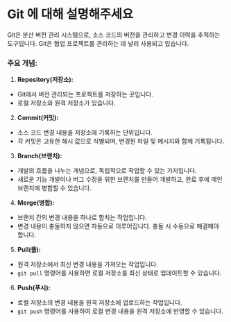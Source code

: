 # Git 에 대해 설명해주세요

Git은 분산 버전 관리 시스템으로, 소스 코드의 버전을 관리하고 변경 이력을 추적하는 도구입니다.
Git은 협업 프로젝트를 관리하는 데 널리 사용되고 있습니다.

### 주요 개념:

1. **Repository(저장소):**
  - Git에서 버전 관리되는 프로젝트를 저장하는 곳입니다.
  - 로컬 저장소와 원격 저장소가 있습니다.

2. **Commit(커밋):**
  - 소스 코드 변경 내용을 저장소에 기록하는 단위입니다.
  - 각 커밋은 고유한 해시 값으로 식별되며, 변경된 파일 및 메시지와 함께 기록됩니다.

3. **Branch(브랜치):**
  - 개발의 흐름을 나누는 개념으로, 독립적으로 작업할 수 있는 가지입니다.
  - 새로운 기능 개발이나 버그 수정을 위한 브랜치를 만들어 개발하고, 완료 후에 메인 브랜치에 병합할 수 있습니다.

4. **Merge(병합):**
  - 브랜치 간의 변경 내용을 하나로 합치는 작업입니다.
  - 변경 내용이 충돌하지 않으면 자동으로 이루어집니다. 충돌 시 수동으로 해결해야 합니다.

5. **Pull(풀):**
  - 원격 저장소에서 최신 변경 내용을 가져오는 작업입니다.
  - `git pull` 명령어를 사용하면 로컬 저장소를 최신 상태로 업데이트할 수 있습니다.

6. **Push(푸시):**
  - 로컬 저장소의 변경 내용을 원격 저장소에 업로드하는 작업입니다.
  - `git push` 명령어를 사용하여 로컬 변경 내용을 원격 저장소에 반영할 수 있습니다.
